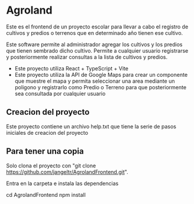 # Agroland 

Este es el frontend de un proyecto escolar para llevar a cabo el registro de cultivos y predios o terrenos que en determinado año tienen ese cultivo.

Este software permite al administrador agregar los cultivos y los predios que tienen sembrado dicho cultivo.
Permite a cualquier usuario registrarse y posteriormente realizar consultas a la lista de cultivos y predios.

- Este proyecto utiliza React + TypeScript + Vite
- Este proyecto utiliza la API de Google Maps para crear un componente que muestre el mapa y permita seleccionar una area mediante un poligono y registrarlo como Predio o Terreno para que posteriormente sea consultada por cualquier usuario

## Creacion del proyecto
Este proyecto contiene un archivo help.txt que tiene la serie de pasos iniciales de creacion del proyecto

## Para tener una copia 
Solo clona el proyecto con "git clone https://github.com/jangeltr/AgrolandFrontend.git".

Entra en la carpeta e instala las dependencias

cd AgrolandFrontend
npm install 
